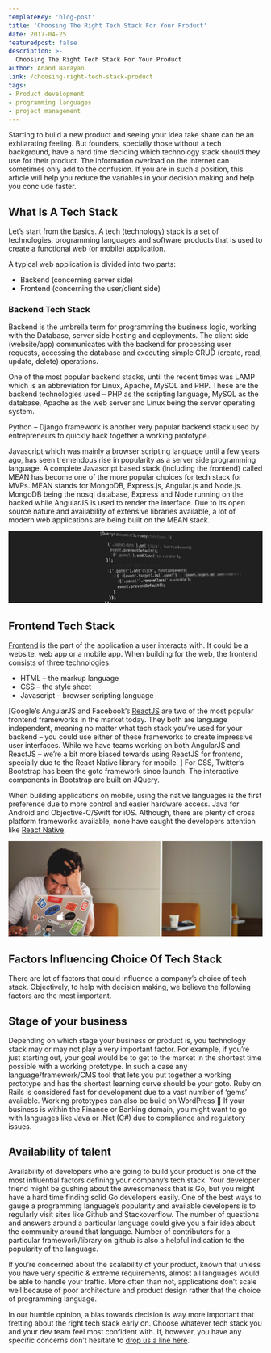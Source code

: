 ```yaml
---
templateKey: 'blog-post'
title: 'Choosing The Right Tech Stack For Your Product'
date: 2017-04-25
featuredpost: false
description: >-
  Choosing The Right Tech Stack For Your Product
author: Anand Narayan
link: /choosing-right-tech-stack-product
tags:
- Product development
- programming languages
- project management
---
```

Starting to build a new product and seeing your idea take share can be an exhilarating feeling. But founders, specially those without a tech background, have a hard time deciding which technology stack should they use for their product. The information overload on the internet can sometimes only add to the confusion. If you are in such a position, this article will help you reduce the variables in your decision making and help you conclude faster.

## What Is A Tech Stack
Let’s start from the basics. A tech (technology) stack is a set of technologies, programming languages and software products that is used to create a functional web (or mobile) application.

A typical web application is divided into two parts:

- Backend (concerning server side)
- Frontend (concerning the user/client side)

### Backend Tech Stack
Backend is the umbrella term for programming the business logic, working with the Database, server side hosting and deployments. The client side (website/app) communicates with the backend for processing user requests, accessing the database and executing simple CRUD (create, read, update, delete) operations.

One of the most popular backend stacks, until the recent times was LAMP which is an abbreviation for Linux, Apache, MySQL and PHP. These are the backend technologies used – PHP as the scripting language, MySQL as the database, Apache as the web server and Linux being the server operating system.

Python – Django framework is another very popular backend stack used by entrepreneurs to quickly hack together a working prototype.

Javascript which was mainly a browser scripting language until a few years ago, has seen tremendous rise in popularity as a server side programming language. A complete Javascript based stack (including the frontend) called MEAN has become one of the more popular choices for tech stack for MVPs. MEAN stands for MongoDB, Express.js, Angular.js and Node.js. MongoDB being the nosql database, Express and Node running on the backed while AngularJS is used to render the interface. Due to its open source nature and availability of extensive libraries available, a lot of modern web applications are being built on the MEAN stack.

![how to choose the right tech stack for your software product](./images/choosing-right-tech-stack-2.jpeg)

## Frontend Tech Stack
[Frontend](/front-end-development-company/) is the part of the application a user interacts with. It could be a website, web app or a mobile app. When building for the web, the frontend consists of three technologies:

- HTML – the markup language
- CSS – the style sheet
- Javascript – browser scripting language

[Google’s AngularJS and Facebook’s [ReactJS](/react-js-development/) are two of the most popular frontend frameworks in the market today. They both are language independent, meaning no matter what tech stack you’ve used for your backend – you could use either of these frameworks to create impressive user interfaces. While we have teams working on both AngularJS and ReactJS – we’re a bit more biased towards using ReactJS for frontend, specially due to the React Native library for mobile.
]
For CSS, Twitter’s Bootstrap has been the goto framework since launch. The interactive components in Bootstrap are built on JQuery.

When building applications on mobile, using the native languages is the first preference due to more control and easier hardware access. Java for Android and Objective-C/Swift for iOS. Although, there are plenty of cross platform frameworks available, none have caught the developers attention like [React Native](/react-native-development-company/).

![factors influencing the choice of your tech stack](./images/choosing-right-tech-stack-3.jpeg)

## Factors Influencing Choice Of Tech Stack
There are lot of factors that could influence a company’s choice of tech stack. Objectively, to help with decision making, we believe the following factors are the most important.

## Stage of your business
Depending on which stage your business or product is, you technology stack may or may not play a very important factor. For example, if you’re just starting out, your goal would be to get to the market in the shortest time possible with a working prototype. In such a case any language/framework/CMS tool that lets you put together a working prototype and has the shortest learning curve should be your goto. Ruby on Rails is considered fast for development due to a vast number of ‘gems’ available. Working prototypes can also be build on WordPress 🙂
If your business is within the Finance or Banking domain, you might want to go with languages like Java or .Net (C#) due to compliance and regulatory issues.

## Availability of talent
Availability of developers who are going to build your product is one of the most influential factors defining your company’s tech stack. Your developer friend might be gushing about the awesomeness that is Go, but you might have a hard time finding solid Go developers easily. One of the best ways to gauge a programming language’s popularity and available developers is to regularly visit sites like Github and Stackoverflow. The number of questions and answers around a particular language could give you a fair idea about the community around that language. Number of contributors for a particular framework/library on github is also a helpful indication to the popularity of the language.

If you’re concerned about the scalability of your product, known that unless you have very specific & extreme requirements, almost all languages would be able to handle your traffic. More often than not, applications don’t scale well because of poor architecture and product design rather that the choice of programming language.

In our humble opinion, a bias towards decision is way more important that fretting about the right tech stack early on. Choose whatever tech stack you and your dev team feel most confident with. If, however, you have any specific concerns don’t hesitate to [drop us a line here](/contacts).